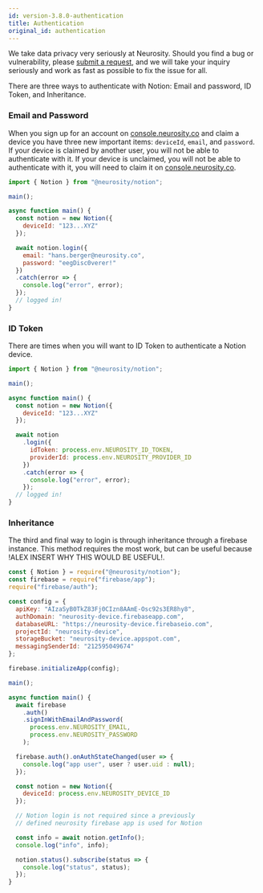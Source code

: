 ```yaml
---
id: version-3.8.0-authentication
title: Authentication
original_id: authentication
---
```

We take data privacy very seriously at Neurosity. Should you find a bug or vulnerability, please [submit a request](support.neurosity.co), and we will take your inquiry seriously and work as fast as possible to fix the issue for all.

There are three ways to authenticate with Notion: Email and password, ID Token, and Inheritance. 

### Email and Password

When you sign up for an account on [console.neurosity.co](console.neurosity.co) and claim a device you have three new important items: `deviceId`, `email`, and `password`. If your device is claimed by another user, you will not be able to authenticate with it. If your device is unclaimed, you will not be able to authenticate with it, you will need to claim it on [console.neurosity.co](console.neurosity.co).

```js
import { Notion } from "@neurosity/notion";

main();

async function main() {
  const notion = new Notion({
    deviceId: "123...XYZ"
  });

  await notion.login({
    email: "hans.berger@neurosity.co",
    password: "eegDisc0verer!"
  })
  .catch(error => {
    console.log("error", error);
  });
  // logged in!
}
```

### ID Token

There are times when you will want to ID Token to authenticate a Notion device. 

```js
import { Notion } from "@neurosity/notion";

main();

async function main() {
  const notion = new Notion({
    deviceId: "123...XYZ"
  });

  await notion
    .login({
      idToken: process.env.NEUROSITY_ID_TOKEN,
      providerId: process.env.NEUROSITY_PROVIDER_ID
    })
    .catch(error => {
      console.log("error", error);
    });
  // logged in!
}
```

### Inheritance

The third and final way to login is through inheritance through a firebase instance. This method requires the most work, but can be useful because !ALEX INSERT WHY THIS WOULD BE USEFUL!.

```js
const { Notion } = require("@neurosity/notion");
const firebase = require("firebase/app");
require("firebase/auth");

const config = {
  apiKey: "AIzaSyB0TkZ83Fj0CIzn8AAmE-Osc92s3ER8hy8",
  authDomain: "neurosity-device.firebaseapp.com",
  databaseURL: "https://neurosity-device.firebaseio.com",
  projectId: "neurosity-device",
  storageBucket: "neurosity-device.appspot.com",
  messagingSenderId: "212595049674"
};

firebase.initializeApp(config);

main();

async function main() {
  await firebase
    .auth()
    .signInWithEmailAndPassword(
      process.env.NEUROSITY_EMAIL,
      process.env.NEUROSITY_PASSWORD
    );

  firebase.auth().onAuthStateChanged(user => {
    console.log("app user", user ? user.uid : null);
  });

  const notion = new Notion({
    deviceId: process.env.NEUROSITY_DEVICE_ID
  });

  // Notion login is not required since a previously
  // defined neurosity firebase app is used for Notion

  const info = await notion.getInfo();
  console.log("info", info);

  notion.status().subscribe(status => {
    console.log("status", status);
  });
}
```
